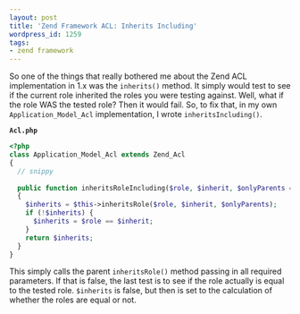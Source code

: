 ```yaml
---
layout: post
title: 'Zend Framework ACL: Inherits Including'
wordpress_id: 1259
tags:
- zend framework
---
```

So one of the things that really bothered me about the Zend ACL implementation in 1.x was the `inherits()` method.  It simply would test to see if the current role inherited the roles you were testing against.  Well, what if the role WAS the tested role?  Then it would fail.  So, to fix that, in my own `Application_Model_Acl` implementation, I wrote `inheritsIncluding()`.  

**`Acl.php`**
```php
<?php
class Application_Model_Acl extends Zend_Acl
{
  // snippy
  
  public function inheritsRoleIncluding($role, $inherit, $onlyParents = false)
  {
    $inherits = $this->inheritsRole($role, $inherit, $onlyParents);
    if (!$inherits) {
      $inherits = $role == $inherit;
    }
    return $inherits;
  }  
}
```

This simply calls the parent `inheritsRole()` method passing in all required parameters.  If that is false, the last test is to see if the role actually is equal to the tested role.  `$inherits` is false, but then is set to the calculation of whether the roles are equal or not.

